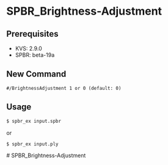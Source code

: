 # SPBR_Brightness-Adjustment

## Prerequisites
- KVS: 2.9.0
- SPBR: beta-19a

## New Command
```
#/BrightnessAdjustment 1 or 0 (default: 0)
```

## Usage
```bash
$ spbr_ex input.spbr
```

or

```bash
$ spbr_ex input.ply
```

<!-- ## Demo movie
![demo](resources/demo.gif) --># SPBR_Brightness-Adjustment
